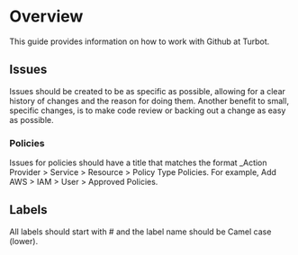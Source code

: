 # Overview
This guide provides information on how to work with Github at Turbot.
## Issues
Issues should be created to be as specific as possible, allowing for a clear history of changes and the reason for doing them. Another benefit to small, specific changes, is to make code review or backing out a change as easy as possible.
### Policies
Issues for policies should have a title that matches the format _Action Provider > Service > Resource > Policy Type Policies. For example, Add AWS > IAM > User > Approved Policies.
## Labels
All labels should start with # and the label name should be Camel case (lower).

